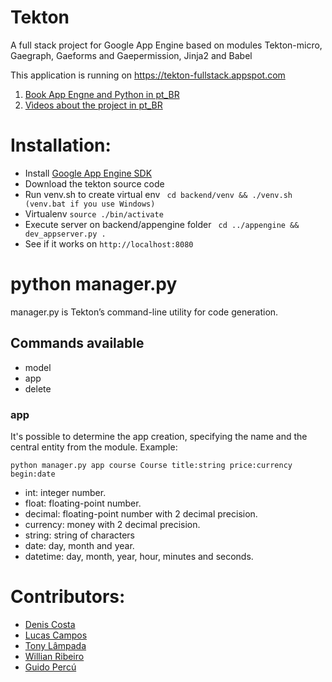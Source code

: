 Tekton
================

A full stack project for Google App Engine based on modules Tekton-micro, Gaegraph, Gaeforms and Gaepermission, Jinja2 and Babel

This application is running on <https://tekton-fullstack.appspot.com>

1. [Book App Engne and Python in pt_BR](https://leanpub.com/appengine)
2. [Vìdeos about the project in pt_BR](https://www.youtube.com/playlist?list=PLA05yVJtRWYRGIeBxag8uT-3ftcMVT5oF)

# Installation:
* Install [Google App Engine SDK](https://cloud.google.com/appengine/downloads)
* Download the tekton source code
* Run venv.sh to create virtual env
```  cd backend/venv && ./venv.sh (venv.bat if you use Windows) ```
* Virtualenv
``` source ./bin/activate ```
* Execute server on backend/appengine folder
```  cd ../appengine && dev_appserver.py . ```
* See if it works on ```http://localhost:8080```
 
# python manager.py

manager.py is Tekton’s command-line utility for code generation. 

## Commands available

- model
- app
- delete

### app

It's possible to determine the app creation, specifying the name and the central entity from the module. Example:

``` python manager.py app course Course title:string price:currency begin:date ```

- int: integer number.
- float: floating-point number.
- decimal: floating-point number with 2 decimal precision.
- currency: money with 2 decimal precision.
- string: string of characters
- date: day, month and year.
- datetime: day, month, year, hour, minutes and seconds.

# Contributors:

* [Denis Costa](https://github.com/deniscostadsc)
* [Lucas Campos](https://github.com/willianribeiro)
* [Tony Lâmpada](https://github.com/tonylampada)
* [Willian Ribeiro](https://github.com/willianribeiro)
* [Guido Percú](https://github.com/GuidoBR)

